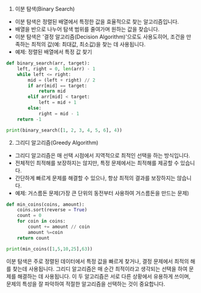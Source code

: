 1. 이분 탐색(Binary Search)
- 이분 탐색은 정렬된 배열에서 특정한 값을 효율적으로 찾는 알고리즘입니다.
- 배열을 반으로 나누어 탐색 범위를 줄여가며 원하는 값을 찾습니다.
- 이분 탐색은 '결정 알고리즘(Decision Algorithm)'으로도 사용도히어, 조건을 만족하는 최적의 값(예: 최대값, 최소값)을 찾는 데 사용됩니다.
- 예제: 정렬된 배열에서 특정 값 찾기

```python
def binary_search(arr, target):
    left, right = 0, len(arr) - 1
    while left <= right:
        mid = (left + right) // 2
        if arr[mid] == target:
            return mid
        elif arr[mid] < target:
            left = mid + 1
        else:
            right = mid - 1
    return -1

print(binary_search([1, 2, 3, 4, 5, 6], 4))

```

2. 그리디 알고리즘(Greedy Algorithm)
- 그리디 알고리즘은 매 선택 시점에서 지역적으로 최적인 선택을 하는 방식입니다.
- 전체적인 최적해를 보장하지는 않지만, 특정 문제에서는 최적해를 제공할 수 있습니다.
- 간단하게 빠르게 문제를 해결할 수 있으나, 항상 최적의 결과를 보장하지는 않습니다.
- 예제: 거스름돈 문제(가장 큰 단위의 동전부터 사용하여 거스름돈을 만드는 문제)

```python
def min_coins(coins, amount):
    coins.sort(reverse = True)
    count = 0
    for coin in coins:
        count += amount // coin
        amount %=coin
    return count

print(min_coins([1,5,10,25],63))
```

이분 탐색은 주로 정렬된 데이터에서 특정 값을 빠르게 찾거나, 결정 문제에서 최적의 해를 찾는데 사용됩니다.
그리디 알고리즘은 매 순간 최적이라고 생각되는 선택을 하여 문제를 해결하는 데 사용됩니다.
이 두 알고리즘은 서로 다른 상황에서 유용하게 쓰이며, 문제의 특성을 잘 파악하여 적절한 알고리즘을 선택하는 것이 중요합니다.
